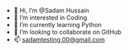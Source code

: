 
- 👋 Hi, I’m @Sadam Hussain
- 👀 I’m interested in Coding 
- 🌱 I’m currently learning Python
- 💞️ I’m looking to collaborate on GitHub 
- 📫 sadamtesting.00@gmail.com

<!---
Sadam0805/Sadam0805 is a ✨ special ✨ repository because its `README.md` (this file) appears on your GitHub profile.
You can click the Preview link to take a look at your changes.
--->
